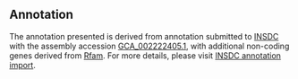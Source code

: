 

Annotation
----------

The annotation presented is derived from annotation submitted to
[INSDC](http://www.insdc.org) with the assembly accession
[GCA\_002222405.1](http://www.ebi.ac.uk/ena/data/view/GCA_002222405.1),
with additional non-coding genes derived from
[Rfam](http://rfam.xfam.org/). For more details, please visit [INSDC
annotation
import](http://ensemblgenomes.org/info/data/insdc_annotation).
